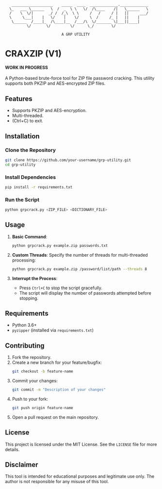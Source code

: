 ```
   ___________________    _____  ____  _____________._____________
  \_   ___ \______   \  /  _  \ \   \/  /\____    /|   \______   \
  /    \  \/|       _/ /  /_\  \ \     /   /     / |   ||     ___/
  \     \___|    |   \/    |    \/     \  /     /_ |   ||    |    
   \______  /____|_  /\____|__  /___/\  \/_______ \|___||____|    
          \/       \/         \/      \_/        \/            

                          A GRP UTILITY
```

# CRAXZIP (V1)
#### WORK IN PROGRESS

A Python-based brute-force tool for ZIP file password cracking. This utility supports both PKZIP and AES-encrypted ZIP files.

## Features

- Supports PKZIP and AES-encryption.
- Multi-threaded.
- (Ctrl+C) to exit. 

## Installation

### Clone the Repository

```bash
git clone https://github.com/your-username/grp-utility.git
cd grp-utility
```

### Install Dependencies

```bash
pip install -r requirements.txt
```

### Run the Script

```bash
python grpcrack.py <ZIP_FILE> <DICTIONARY_FILE>
```

## Usage

1. **Basic Command**:
   ```bash
   python grpcrack.py example.zip passwords.txt
   ```

2. **Custom Threads**:
   Specify the number of threads for multi-threaded processing:
   ```bash
   python grpcrack.py example.zip /password/list/path --threads 8
   ```

3. **Interrupt the Process**:
   - Press `Ctrl+C` to stop the script gracefully.
   - The script will display the number of passwords attempted before stopping.

## Requirements

- Python 3.6+
- `pyzipper` (installed via `requirements.txt`)

## Contributing

1. Fork the repository.
2. Create a new branch for your feature/bugfix:
   ```bash
   git checkout -b feature-name
   ```
3. Commit your changes:
   ```bash
   git commit -m "Description of your changes"
   ```
4. Push to your fork:
   ```bash
   git push origin feature-name
   ```
5. Open a pull request on the main repository.

## License

This project is licensed under the MIT License. See the `LICENSE` file for more details.

## Disclaimer

This tool is intended for educational purposes and legitimate use only. The author is not responsible for any misuse of this tool.

